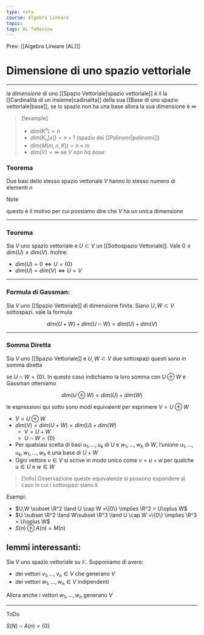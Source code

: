 ```yaml
---
type: nota
course: Algebra Lineare
topic: 
tags: AL ToReview
---
```


Prev: [[Algebra Lineare (AL)]]

# Dimensione di uno spazio vettoriale
---
la _dimensione_ di uno [[Spazio Vettoriale|spazio vettoriale]] è il la [[Cardinalità di un insieme|cadinalita]] della sua [[Base di uno spazio vettoriale|base]], se lo spazio non ha una base allora la sua dimensione è $\infty$

> [!example]
> - $dim(K^n)=n$
> - $dim(K_n[x]) =n+1$ (spazio dei [[Polinomi|polinomi]])
> - $dim(M(m,n,K)) =n \times m$
> - $dim(V) =\infty$  se $V$ _non ha base_


### Teorema
Due basi dello stesso spazio vettoriale $V$ hanno lo stesso numero di elementi $n$

>[!note]
> questo è il motivo per cui possiamo dire che  $V$  ha un unica dimensione

---
### Teorema
Sia $V$ uno spazio vettoriale e $U \subset V$ un [[Sottospazio Vettoriale]]. Vale $0 ≤ dim (U) ≤ dim (V)$. Inoltre:

- $dim (U) = 0 \iff U =\{0\}$
- $dim (U) = dim (V) \iff U =V$

---

### Formula di Gassman:

Sia $V$ uno [[Spazio Vettoriale]] di dimensione finita. Siano $U,W\subset V$ sottospazi. vale la formula

$$
dim(U+W)+dim(U \cap W) = dim(U)+dim(V)
$$

---

### Somma Diretta

Sia $V$ uno [[Spazio Vettoriale]] e  $U, W \subset V$ due sottospazi questi sono in somma diretta

se  $U ∩ W = \{0\}$. In questo caso indichiamo la loro somma con $U ⊕ W$ e Gassman otteniamo

$$
dim( U ⊕ W) = dim(U) + dim(W)
$$

le espressioni qui sotto sono modi equivalenti per esprimere $V = U \oplus W$

- $V = U \oplus W$
- $dim (V)= dim(U+W) = dim(U)+dim(W)$
    - $V = U +W$
    - $U \cap W = \{0\}$
- Per qualsiasi scelta di basi $u_1,\dots, u_k$ di $U$ e $w_1,\dots, w_h$  di $W$, l’unione  $u_1,\dots, u_k , w_1,\dots, w_h$ è una base di $U + W$
- Ogni vettore $v ∈ V$ si scrive in modo unico come $v = u + w$ per
qualche $u ∈ U$  e $w ∈ W$

>[!info] Osservazione
> queste equivalenze si possono espandere al caso in cui i sottospazi siano $k$

Esempi:

- $U,W \subset \R^2 \land U \cap W =\{0\} \implies \R^2 = U\oplus W$
- $U \subset \R^2 \land W\subset \R^3 \land U \cap W =\{0\} \implies \R^3 = U\oplus W$
- $S(n) \oplus A(n) =M(n)$

## lemmi interessanti:

Sia $V$ uno spazio vettoriale su $\mathbb{K}$. Supponiamo di avere:

- dei vettori $v_1, \dots, v_n \in V$ che generano $V$
- dei vettori $w_1,\dots, w_n \in V$ indipendenti

Allora anche i vettori  $w_1, \dots , w_n$  generano $V$

---

ToDo

$S(N) \cap A(n) = \{0\}$
